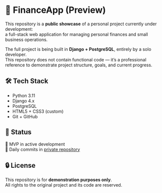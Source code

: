# 💼 FinanceApp (Preview)

This repository is a **public showcase** of a personal project currently under development:  
a full-stack web application for managing personal finances and small business operations.

The full project is being built in **Django + PostgreSQL**, entirely by a solo developer.  
This repository does not contain functional code — it’s a professional reference to demonstrate project structure, goals, and current progress.

## 🛠️ Tech Stack
- Python 3.11
- Django 4.x
- PostgreSQL
- HTML5 + CSS3 (custom)
- Git + GitHub

## 🚧 Status
🔧 MVP in active development  
📅 Daily commits in [private repository](https://github.com/lsdR94/finance_app)

## 🔒 License
This repository is for **demonstration purposes only**.  
All rights to the original project and its code are reserved.
